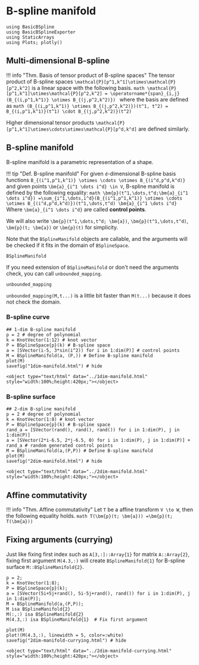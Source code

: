 # B-spline manifold

```@setup math
using BasicBSpline
using BasicBSplineExporter
using StaticArrays
using Plots; plotly()
```

## Multi-dimensional B-spline

!!! info "Thm.  Basis of tensor product of B-spline spaces"
    The tensor product of B-spline spaces ``\mathcal{P}[p^1,k^1]\otimes\mathcal{P}[p^2,k^2]`` is a linear space with the following basis.
    ```math
    \mathcal{P}[p^1,k^1]\otimes\mathcal{P}[p^2,k^2]
    = \operatorname*{span}_{i,j} (B_{(i,p^1,k^1)} \otimes B_{(j,p^2,k^2)})
    ```
    where the basis are defined as
    ```math
    (B_{(i,p^1,k^1)} \otimes B_{(j,p^2,k^2)})(t^1, t^2)
    = B_{(i,p^1,k^1)}(t^1) \cdot B_{(j,p^2,k^2)}(t^2)
    ```

Higher dimensional tensor products ``\mathcal{P}[p^1,k^1]\otimes\cdots\otimes\mathcal{P}[p^d,k^d]`` are defined similarly.

## B-spline manifold
B-spline manifold is a parametric representation of a shape.

!!! tip "Def.  B-spline manifold"
    For given ``d``-dimensional B-spline basis functions ``B_{(i^1,p^1,k^1)} \otimes \cdots \otimes B_{(i^d,p^d,k^d)}`` and given points ``\bm{a}_{i^1 \dots i^d} \in V``, B-spline manifold is defined by the following equality:
    ```math
    \bm{p}(t^1,\dots,t^d;\bm{a}_{i^1 \dots i^d})
    =\sum_{i^1,\dots,i^d}(B_{(i^1,p^1,k^1)} \otimes \cdots \otimes B_{(i^d,p^d,k^d)})(t^1,\dots,t^d) \bm{a}_{i^1 \dots i^d}
    ```
    Where ``\bm{a}_{i^1 \dots i^d}`` are called **control points**.

We will also write ``\bm{p}(t^1,\dots,t^d; \bm{a})``, ``\bm{p}(t^1,\dots,t^d)``, ``\bm{p}(t; \bm{a})`` or ``\bm{p}(t)`` for simplicity.

Note that the `BSplineManifold` objects are callable, and the arguments will be checked if it fits in the domain of `BSplineSpace`.

```@docs
BSplineManifold
```

If you need extension of `BSplineManifold` or don't need the arguments check, you can call `unbounded_mapping`.

```@docs
unbounded_mapping
```

`unbounded_mapping(M,t...)` is a little bit faster than `M(t...)` because it does not check the domain.

### B-spline curve
```@example math
## 1-dim B-spline manifold
p = 2 # degree of polynomial
k = KnotVector(1:12) # knot vector
P = BSplineSpace{p}(k) # B-spline space
a = [SVector(i-5, 3*sin(i^2)) for i in 1:dim(P)] # control points
M = BSplineManifold(a, (P,)) # Define B-spline manifold
plot(M)
savefig("1dim-manifold.html") # hide
```

```@raw html
<object type="text/html" data="../1dim-manifold.html" style="width:100%;height:420px;"></object>
```

### B-spline surface
```@example math
## 2-dim B-spline manifold
p = 2 # degree of polynomial
k = KnotVector(1:8) # knot vector
P = BSplineSpace{p}(k) # B-spline space
rand_a = [SVector(rand(), rand(), rand()) for i in 1:dim(P), j in 1:dim(P)]
a = [SVector(2*i-6.5, 2*j-6.5, 0) for i in 1:dim(P), j in 1:dim(P)] + rand_a # random generated control points
M = BSplineManifold(a,(P,P)) # Define B-spline manifold
plot(M)
savefig("2dim-manifold.html") # hide
```

```@raw html
<object type="text/html" data="../2dim-manifold.html" style="width:100%;height:420px;"></object>
```

## Affine commutativity
!!! info "Thm.  Affine commutativity"
    Let ``T`` be a affine transform ``V \to W``, then the following equality holds.
    ```math
    T(\bm{p}(t; \bm{a}))
    =\bm{p}(t; T(\bm{a}))
    ```

## Fixing arguments (currying)
Just like fixing first index such as `A[3,:]::Array{1}` for matrix `A::Array{2}`, fixing first argument `M(4.3,:)` will create `BSplineManifold{1}` for B-spline surface `M::BSplineManifold{2}`.

```@repl math
p = 2;
k = KnotVector(1:8);
P = BSplineSpace{p}(k);
a = [SVector(5i+5j+rand(), 5i-5j+rand(), rand()) for i in 1:dim(P), j in 1:dim(P)];
M = BSplineManifold(a,(P,P));
M isa BSplineManifold{2}
M(:,:) isa BSplineManifold{2}
M(4.3,:) isa BSplineManifold{1}  # Fix first argument
```

```@example math
plot(M)
plot!(M(4.3,:), linewidth = 5, color=:white)
savefig("2dim-manifold-currying.html") # hide
```

```@raw html
<object type="text/html" data="../2dim-manifold-currying.html" style="width:100%;height:420px;"></object>
```

